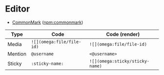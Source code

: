 # Editor

- [CommonMark](http://commonmark.org/) ([npm:commonmark](https://www.npmjs.com/package/commonmark))

| Type    | Code                      | Code (render)                   |
|---------|---------------------------|---------------------------------|
| Media   | `![](omega:file/file-id)` | `![](omega:file/file-id)`       |
| Mention | `@username`               | `<@username>`                   |
| Sticky  | `:sticky-name:`           | `![](omega:sticky/sticky-name)` |
